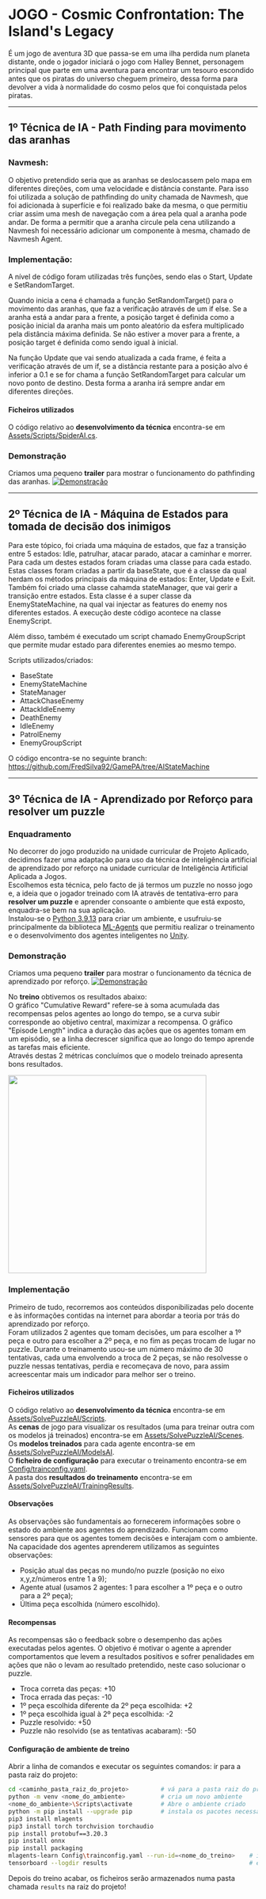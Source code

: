 # JOGO - Cosmic Confrontation: The Island's Legacy

É um jogo de aventura 3D que passa-se em uma ilha perdida num planeta distante, onde o jogador iniciará o jogo com Halley Bennet, personagem principal que parte em uma aventura para encontrar um tesouro escondido antes que os piratas do universo cheguem primeiro, dessa forma para devolver a vida à normalidade do cosmo pelos que foi conquistada pelos piratas.


---


## 1º Técnica de IA - Path Finding para movimento das aranhas

###  Navmesh: 

O objetivo pretendido seria que as aranhas se deslocassem pelo mapa em diferentes direções, com uma velocidade e distância constante. Para isso foi utilizada a solução de pathfinding do unity chamada de Navmesh, que foi adicionada à superfície e foi realizado bake da mesma, o que permitiu criar assim uma mesh de navegação com a área pela qual a aranha pode andar.  De forma a permitir que a aranha circule pela cena utilizando a Navmesh foi necessário adicionar um componente à mesma, chamado de Navmesh Agent. 

###  Implementação:

A nível de código foram utilizadas três funções, sendo elas o Start, Update e SetRandomTarget.

Quando inicia a cena é chamada a função SetRandomTarget() para o movimento das aranhas, que faz a verificação através de um if else. Se a aranha está a andar para a frente, a posição target é definida como a posição inicial da aranha mais um ponto aleatório da esfera multiplicado pela distância máxima definida. Se não estiver a mover para a frente, a posição target é definida como sendo igual à inicial.

Na função Update que vai sendo atualizada a cada frame, é feita a verificação através de um if, se a distância restante para a posição alvo é inferior a 0.1 e se for chama a função SetRandomTarget para calcular um novo ponto de destino. Desta forma a aranha irá sempre andar em diferentes direções. 


#### Ficheiros utilizados

O código relativo ao **desenvolvimento da técnica** encontra-se em [Assets/Scripts/SpiderAI.cs](Assets/Scripts/SpiderAI.cs).


### Demonstração

Criamos uma pequeno **trailer** para mostrar o funcionamento do pathfinding das aranhas.
[![Demonstração](https://img.youtube.com/vi/0DWwADyst5Y/0.jpg)](https://www.youtube.com/watch?v=0DWwADyst5Y)

---


## 2º Técnica de IA - Máquina de Estados para tomada de decisão dos inimigos

Para este tópico, foi criada uma máquina de estados, que faz a transição entre 5 estados:
Idle, patrulhar, atacar parado, atacar a caminhar e morrer. Para cada um destes estados foram criadas uma classe para cada estado.
Estas classes foram criadas a partir da baseState, que é a classe da qual herdam os métodos principais da máquina de estados: Enter, Update e Exit.
Também foi criado uma classe cahamda stateManager, que vai gerir a transição entre estados. Esta classe é a super classe da EnemyStateMachine, na qual vai injectar as features do enemy nos diferentes estados.
A execução deste código acontece na classe EnemyScript.

Além disso, também é executado um script chamado EnemyGroupScript que permite mudar estado para diferentes enemies ao mesmo tempo.

Scripts utilizados/criados:
- BaseState
- EnemyStateMachine
- StateManager
- AttackChaseEnemy
- AttackIdleEnemy
- DeathEnemy
- IdleEnemy
- PatrolEnemy
- EnemyGroupScript

O código encontra-se no seguinte branch:
https://github.com/FredSilva92/GamePA/tree/AIStateMachine


---


## 3º Técnica de IA - Aprendizado por Reforço para resolver um puzzle

### Enquadramento

No decorrer do jogo produzido na unidade curricular de Projeto Aplicado, decidimos fazer uma adaptação para uso da técnica de inteligência artificial de aprendizado por reforço na unidade curricular de Inteligência Artificial Aplicada a Jogos.\
Escolhemos esta técnica, pelo facto de já termos um puzzle no nosso jogo e, a ideia que o jogador treinado com IA através de tentativa-erro para **resolver um puzzle** e aprender consoante o ambiente que está exposto, enquadra-se bem na sua aplicação.\
Instalou-se o [Python 3.9.13](https://www.python.org/downloads/release/python-3913) para criar um ambiente, e usufruiu-se principalmente da biblioteca [ML-Agents](https://unity.com/products/machine-learning-agents) que permitiu realizar o treinamento e o desenvolvimento dos agentes inteligentes no [Unity](https://unity.com).

### Demonstração

Criamos uma pequeno **trailer** para mostrar o funcionamento da técnica de aprendizado por reforço.
[![Demonstração](https://img.youtube.com/vi/1awGiTleCNA/0.jpg)](https://youtu.be/1awGiTleCNA)

No **treino** obtivemos os resultados abaixo:\
O gráfico "Cumulative Reward" refere-se à soma acumulada das recompensas pelos agentes ao longo do tempo, se a curva subir corresponde ao objetivo central, maximizar a recompensa. O gráfico "Episode Length" indica a duração das ações que os agentes tomam em um episódio, se a linha decrescer significa que ao longo do tempo aprende as tarefas mais eficiente.\
Através destas 2 métricas concluímos que o modelo treinado apresenta bons resultados.

<img height="400" src="Assets/SolvePuzzleAI/TrainingResults/TrainGraph.png">

### Implementação

Primeiro de tudo, recorremos aos conteúdos disponibilizadas pelo docente e às informações contidas na internet para abordar a teoria por trás do aprendizado por reforço.\
Foram utilizados 2 agentes que tomam decisões, um para escolher a 1º peça e outro para escolher a 2º peça, e no fim as peças trocam de lugar no puzzle.
Durante o treinamento usou-se um número máximo de 30 tentativas, cada uma envolvendo a troca de 2 peças, se não resolvesse o puzzle nessas tentativas, perdia e recomeçava de novo, para assim acreescentar mais um indicador para melhor ser o treino.

#### Ficheiros utilizados

O código relativo ao **desenvolvimento da técnica** encontra-se em [Assets/SolvePuzzleAI/Scripts](Assets/SolvePuzzleAI/Scripts).\
As **cenas** de jogo para visualizar os resultados (uma para treinar outra com os modelos já treinados) encontra-se em [Assets/SolvePuzzleAI/Scenes](Assets/SolvePuzzleAI/Scenes).\
Os **modelos treinados** para cada agente encontra-se em [Assets/SolvePuzzleAI/ModelsAI](Assets/SolvePuzzleAI/ModelsAI).\
O **ficheiro de configuração** para executar o treinamento encontra-se em [Config/trainconfig.yaml](Config/trainconfig.yaml).\
A pasta dos **resultados do treinamento** encontra-se em [Assets/SolvePuzzleAI/TrainingResults](Assets/SolvePuzzleAI/TrainingResults).

#### Observações

As observações são fundamentais ao fornecerem informações sobre o estado do ambiente aos agentes do aprendizado. Funcionam como sensores para que os agentes tomem decisões e interajam com o ambiente. Na capacidade dos agentes aprenderem utilizamos as seguintes observações:

- Posição atual das peças no mundo/no puzzle (posição no eixo x,y,z/números entre 1 a 9);
- Agente atual (usamos 2 agentes: 1 para escolher a 1º peça e o outro para a 2º peça);
- Última peça escolhida (número escolhido).

#### Recompensas

As recompensas são o feedback sobre o desempenho das ações executadas pelos agentes. O objetivo é motivar o agente a aprender comportamentos que levem a resultados positivos e sofrer penalidades em ações que não o levam ao resultado pretendido, neste caso solucionar o puzzle.

- Troca correta das peças: +10
- Troca errada das peças: -10
- 1º peça escolhida diferente da 2º peça escolhida: +2
- 1º peça escolhida igual à 2º peça escolhida: -2
- Puzzle resolvido: +50
- Puzzle não resolvido (se as tentativas acabaram): -50

#### Configuração de ambiente de treino

Abrir a linha de comandos e executar os seguintes comandos: ir para a pasta raiz do projeto:

```sh
cd <caminho_pasta_raiz_do_projeto>         # vá para a pasta raiz do projeto
python -m venv <nome_do_ambiente>          # cria um novo ambiente
<nome_do_ambiente>\Scripts\activate        # Abre o ambiente criado
python -m pip install --upgrade pip        # instala os pacotes necessários:
pip3 install mlagents
pip3 install torch torchvision torchaudio
pip install protobuf==3.20.3
pip install onnx
pip install packaging
mlagents-learn Config\trainconfig.yaml --run-id=<nome_do_treino>    # inicia o treinamento
tensorboard --logdir results                                        # exibe resultados em gráficos
```

Depois do treino acabar, os ficheiros serão armazenados numa pasta chamada `results` na raiz do projeto!
